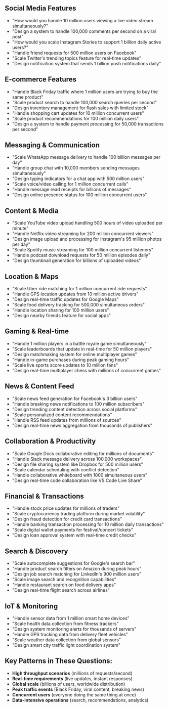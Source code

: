## Social Media Features

- "How would you handle 10 million users viewing a live video stream simultaneously?"
- "Design a system to handle 100,000 comments per second on a viral post"
- "How would you scale Instagram Stories to support 1 billion daily active users?"
- "Handle friend requests for 500 million users on Facebook"
- "Scale Twitter's trending topics feature for real-time updates"
- "Design notification system that sends 1 billion push notifications daily"

## E-commerce Features

- "Handle Black Friday traffic where 1 million users are trying to buy the same product"
- "Scale product search to handle 100,000 search queries per second"
- "Design inventory management for flash sales with limited stock"
- "Handle shopping cart updates for 10 million concurrent users"
- "Scale product recommendations for 100 million daily users"
- "Design a system to handle payment processing for 50,000 transactions per second"

## Messaging & Communication

- "Scale WhatsApp message delivery to handle 100 billion messages per day"
- "Handle group chat with 10,000 members sending messages simultaneously"
- "Design typing indicators for a chat app with 500 million users"
- "Scale voice/video calling for 1 million concurrent calls"
- "Handle message read receipts for billions of messages"
- "Design online presence status for 100 million concurrent users"

## Content & Media

- "Scale YouTube video upload handling 500 hours of video uploaded per minute"
- "Handle Netflix video streaming for 200 million concurrent viewers"
- "Design image upload and processing for Instagram's 95 million photos per day"
- "Scale Spotify music streaming for 100 million concurrent listeners"
- "Handle podcast download requests for 50 million episodes daily"
- "Design thumbnail generation for billions of uploaded videos"

## Location & Maps

- "Scale Uber ride matching for 1 million concurrent ride requests"
- "Handle GPS location updates from 10 million active drivers"
- "Design real-time traffic updates for Google Maps"
- "Scale food delivery tracking for 500,000 simultaneous orders"
- "Handle location sharing for 100 million users"
- "Design nearby friends feature for social apps"

## Gaming & Real-time

- "Handle 1 million players in a battle royale game simultaneously"
- "Scale leaderboards that update in real-time for 50 million players"
- "Design matchmaking system for online multiplayer games"
- "Handle in-game purchases during peak gaming hours"
- "Scale live sports score updates to 10 million fans"
- "Design real-time multiplayer chess with millions of concurrent games"

## News & Content Feed

- "Scale news feed generation for Facebook's 3 billion users"
- "Handle breaking news notifications to 100 million subscribers"
- "Design trending content detection across social platforms"
- "Scale personalized content recommendations"
- "Handle RSS feed updates from millions of sources"
- "Design real-time news aggregation from thousands of publishers"

## Collaboration & Productivity

- "Scale Google Docs collaborative editing for millions of documents"
- "Handle Slack message delivery across 100,000 workspaces"
- "Design file sharing system like Dropbox for 500 million users"
- "Scale calendar scheduling with conflict detection"
- "Handle collaborative whiteboard with 1000 simultaneous users"
- "Design real-time code collaboration like VS Code Live Share"

## Financial & Transactions

- "Handle stock price updates for millions of traders"
- "Scale cryptocurrency trading platform during market volatility"
- "Design fraud detection for credit card transactions"
- "Handle banking transaction processing for 10 million daily transactions"
- "Scale digital wallet payments for festival/concert tickets"
- "Design loan approval system with real-time credit checks"

## Search & Discovery

- "Scale autocomplete suggestions for Google's search bar"
- "Handle product search filters on Amazon during peak hours"
- "Design job search matching for LinkedIn's 900 million users"
- "Scale image search and recognition capabilities"
- "Handle restaurant search on food delivery apps"
- "Design real-time flight search across airlines"

## IoT & Monitoring

- "Handle sensor data from 1 million smart home devices"
- "Scale health data collection from fitness trackers"
- "Design system monitoring alerts for thousands of servers"
- "Handle GPS tracking data from delivery fleet vehicles"
- "Scale weather data collection from global sensors"
- "Design smart city traffic light coordination system"

## Key Patterns in These Questions:

- **High throughput scenarios** (millions of requests/second)
- **Real-time requirements** (live updates, instant responses)
- **Global scale** (billions of users, worldwide distribution)
- **Peak traffic events** (Black Friday, viral content, breaking news)
- **Concurrent users** (everyone doing the same thing at once)
- **Data-intensive operations** (search, recommendations, analytics)